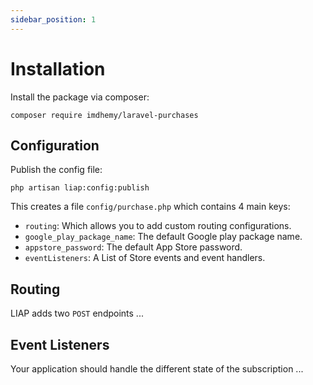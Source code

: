 ```yaml
---
sidebar_position: 1
---
```


# Installation

Install the package via composer:

```
composer require imdhemy/laravel-purchases
```

## Configuration

Publish the config file:

```
php artisan liap:config:publish
```

This creates a file `config/purchase.php` which contains 4 main keys:

- `routing`: Which allows you to add custom routing configurations.
- `google_play_package_name`: The default Google play package name.
- `appstore_password`: The default App Store password.
- `eventListeners`: A List of Store events and event handlers.

## Routing

LIAP adds two `POST` endpoints ...

## Event Listeners

Your application should handle the different state of the subscription ...
